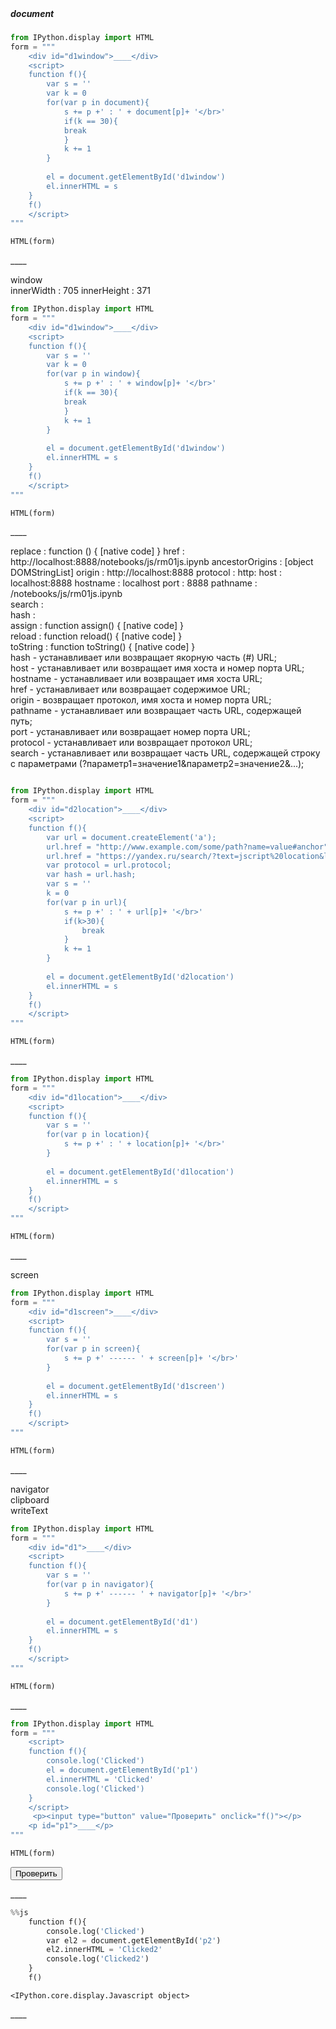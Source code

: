 ```python

```


```python

```

##### document


```python
from IPython.display import HTML
form = """
    <div id="d1window">____</div>
    <script>
    function f(){
        var s = ''
        var k = 0
        for(var p in document){
            s += p +' : ' + document[p]+ '</br>'
            if(k == 30){
            break
            }
            k += 1
        }
        
        el = document.getElementById('d1window')
        el.innerHTML = s
    }
    f()
    </script>
"""

HTML(form)
```





<div id="d1window">____</div>
<script>
function f(){
    var s = ''
    var k = 0
    for(var p in document){
        s += p +' : ' + document[p]+ '</br>'
        if(k == 30){
        break
        }
        k += 1
    }

    el = document.getElementById('d1window')
    el.innerHTML = s
}
f()
</script>




window  
innerWidth : 705
innerHeight : 371


```python
from IPython.display import HTML
form = """
    <div id="d1window">____</div>
    <script>
    function f(){
        var s = ''
        var k = 0
        for(var p in window){
            s += p +' : ' + window[p]+ '</br>'
            if(k == 30){
            break
            }
            k += 1
        }
        
        el = document.getElementById('d1window')
        el.innerHTML = s
    }
    f()
    </script>
"""

HTML(form)
```





<div id="d1window">____</div>
<script>
function f(){
    var s = ''
    var k = 0
    for(var p in window){
        s += p +' : ' + window[p]+ '</br>'
        if(k == 30){
        break
        }
        k += 1
    }

    el = document.getElementById('d1window')
    el.innerHTML = s
}
f()
</script>




replace : function () { [native code] }
href : http://localhost:8888/notebooks/js/rm01js.ipynb
ancestorOrigins : [object DOMStringList]
origin : http://localhost:8888
protocol : http:
host : localhost:8888
hostname : localhost
port : 8888
pathname : /notebooks/js/rm01js.ipynb  
search :  
hash :  
assign : function assign() { [native code] }  
reload : function reload() { [native code] }  
toString : function toString() { [native code] }  
hash - устанавливает или возвращает якорную часть (#) URL;  
host - устанавливает или возвращает имя хоста и номер порта URL;  
hostname - устанавливает или возвращает имя хоста URL;  
href - устанавливает или возвращает содержимое URL;  
origin - возвращает протокол, имя хоста и номер порта URL;  
pathname - устанавливает или возвращает часть URL, содержащей путь;  
port - устанавливает или возвращает номер порта URL;  
protocol - устанавливает или возвращает протокол URL;  
search - устанавливает или возвращает часть URL, содержащей строку с параметрами (?параметр1=значение1&параметр2=значение2&...);  


```python

```


```python
from IPython.display import HTML
form = """
    <div id="d2location">____</div>
    <script>
    function f(){
        var url = document.createElement('a');
        url.href = "http://www.example.com/some/path?name=value#anchor";
        url.href = "https://yandex.ru/search/?text=jscript%20location&lr=2"
        var protocol = url.protocol;
        var hash = url.hash;
        var s = ''
        k = 0 
        for(var p in url){
            s += p +' : ' + url[p]+ '</br>'
            if(k>30){
                break
            }
            k += 1
        }
        
        el = document.getElementById('d2location')
        el.innerHTML = s
    }
    f()
    </script>
"""

HTML(form)
```





<div id="d2location">____</div>
<script>
function f(){
    var url = document.createElement('a');
    url.href = "http://www.example.com/some/path?name=value#anchor";
    url.href = "https://yandex.ru/search/?text=jscript%20location&lr=2"
    var protocol = url.protocol;
    var hash = url.hash;
    var s = ''
    k = 0 
    for(var p in url){
        s += p +' : ' + url[p]+ '</br>'
        if(k>30){
            break
        }
        k += 1
    }

    el = document.getElementById('d2location')
    el.innerHTML = s
}
f()
</script>





```python
from IPython.display import HTML
form = """
    <div id="d1location">____</div>
    <script>
    function f(){
        var s = ''
        for(var p in location){
            s += p +' : ' + location[p]+ '</br>'
        }
        
        el = document.getElementById('d1location')
        el.innerHTML = s
    }
    f()
    </script>
"""

HTML(form)
```





<div id="d1location">____</div>
<script>
function f(){
    var s = ''
    for(var p in location){
        s += p +' : ' + location[p]+ '</br>'
    }

    el = document.getElementById('d1location')
    el.innerHTML = s
}
f()
</script>




screen


```python
from IPython.display import HTML
form = """
    <div id="d1screen">____</div>
    <script>
    function f(){
        var s = ''
        for(var p in screen){
            s += p +' ------ ' + screen[p]+ '</br>'
        }
        
        el = document.getElementById('d1screen')
        el.innerHTML = s
    }
    f()
    </script>
"""

HTML(form)
```





<div id="d1screen">____</div>
<script>
function f(){
    var s = ''
    for(var p in screen){
        s += p +' ------ ' + screen[p]+ '</br>'
    }

    el = document.getElementById('d1screen')
    el.innerHTML = s
}
f()
</script>




navigator  
clipboard  
writeText


```python
from IPython.display import HTML
form = """
    <div id="d1">____</div>
    <script>
    function f(){
        var s = ''
        for(var p in navigator){
            s += p +' ------ ' + navigator[p]+ '</br>'
        }
        
        el = document.getElementById('d1')
        el.innerHTML = s
    }
    f()
    </script>
"""

HTML(form)
```





<div id="d1">____</div>
<script>
function f(){
    var s = ''
    for(var p in navigator){
        s += p +' ------ ' + navigator[p]+ '</br>'
    }

    el = document.getElementById('d1')
    el.innerHTML = s
}
f()
</script>





```python
from IPython.display import HTML
form = """
    <script>
    function f(){
        console.log('Clicked')
        el = document.getElementById('p1')
        el.innerHTML = 'Clicked'
        console.log('Clicked')
    }
    </script>
     <p><input type="button" value="Проверить" onclick="f()"></p>
    <p id="p1">____</p>
"""

HTML(form)
```





<script>
function f(){
    console.log('Clicked')
    el = document.getElementById('p1')
    el.innerHTML = 'Clicked'
    console.log('Clicked')
}
</script>
 <p><input type="button" value="Проверить" onclick="f()"></p>
<p id="p1">____</p>





```python
%%js
    function f(){
        console.log('Clicked')
        var el2 = document.getElementById('p2')
        el2.innerHTML = 'Clicked2'
        console.log('Clicked2')
    }
    f()


```


    <IPython.core.display.Javascript object>


<p id="p2">____</p>


```python

```


```python

```


```python

```


```python

```


```python

```
